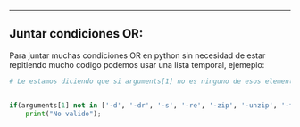 
---
## Juntar condiciones OR:
Para juntar muchas condiciones OR en python sin necesidad de estar repitiendo mucho codigo podemos usar una lista temporal, ejemeplo:

```python
# Le estamos diciendo que si arguments[1] no es ninguno de esos elementos sera true la condicion del if.


if(arguments[1] not in ['-d', '-dr', '-s', '-re', '-zip', '-unzip', '-find']):
    print("No valido"); 

```




